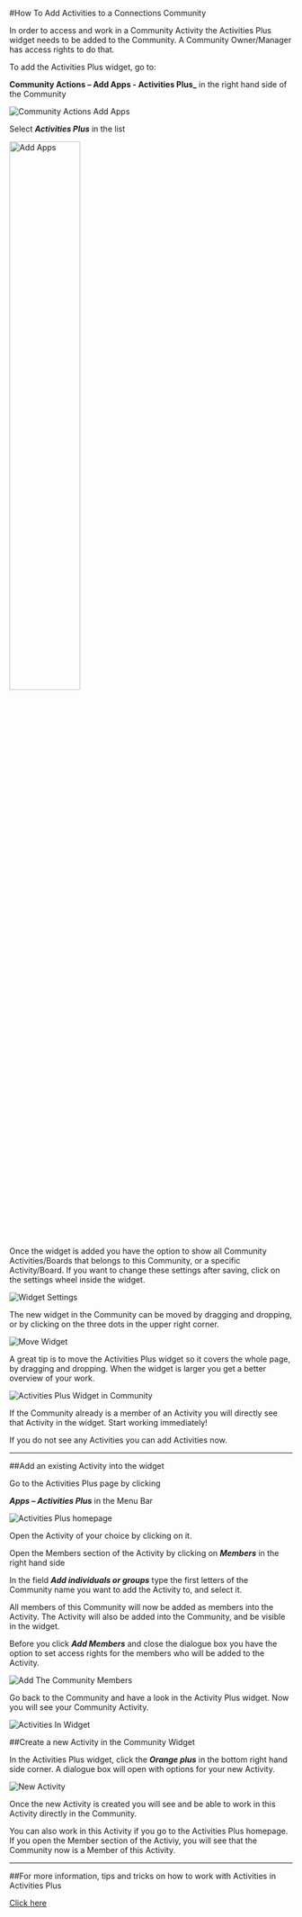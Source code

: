 #How To Add Activities to a Connections Community

In order to access and work in a Community Activity the Activities Plus widget needs to be added to the Community. A Community Owner/Manager has access rights to do that.

To add the Activities Plus widget, go to:

**Community Actions – Add Apps - Activities Plus_** in the right hand side of the Community

<img src="/assets/images/screen-shots/aplus/aplus-community-actions-add-apps.png" alt="Community Actions Add Apps" />

Select **_Activities Plus_** in the list

<img src="/assets/images/screen-shots/aplus/aplus-add-apps.png" alt="Add Apps" width="50%"/>

Once the widget is added you have the option to show all Community Activities/Boards that belongs to this Community, or a specific Activity/Board. If you want to change these settings after saving, click on the settings wheel inside the widget.

<img src="/assets/images/screen-shots/aplus/aplus-widget-settings.png" alt="Widget Settings" />

The new widget in the Community can be moved by dragging and dropping, or by clicking on the three dots in the upper right corner.

<img src="/assets/images/screen-shots/aplus/aplus-move-widget.png" alt="Move Widget" />

A great tip is to move the Activities Plus widget so it covers the whole page, by dragging and dropping. When the widget is larger you get a better overview of your work.

<img src="/assets/images/screen-shots/aplus/aplus-widget-in-community.png" alt="Activities Plus Widget in Community" />

If the Community already is a member of an Activity you will directly see that Activity in the widget. Start working immediately!

If you do not see any Activities you can add Activities now.

___

##Add an existing Activity into the widget

Go to the Activities Plus page by clicking

**_Apps – Activities Plus_** in the Menu Bar

<img src="/assets/images/screen-shots/aplus/aplus-homepage.png" alt="Activities Plus homepage" />

Open the Activity of your choice by clicking on it.

Open the Members section of the Activity by clicking on **_Members_** in the right hand side

In the field **_Add individuals or groups_** type the first letters of the Community name you want to add the Activity to, and select it.

All members of this Community will now be added as members into the Activity. The Activity will also be added into the Community, and be visible in the widget.

Before you click **_Add Members_** and close the dialogue box you have the option to set access rights for the members who will be added to the Activity.

<img src="/assets/images/screen-shots/aplus/aplus-add-members.png" alt="Add The Community Members" />

Go back to the Community and have a look in the Activity Plus widget. Now you will see your Community Activity.

<img src="/assets/images/screen-shots/aplus/aplus-activities-in-widget.png" alt="Activities In Widget" />

##Create a new Activity in the Community Widget

In the Activities Plus widget, click the **_Orange plus_** in the bottom right hand side corner. A dialogue box will open with options for your new Activity.

<img src="/assets/images/screen-shots/aplus/aplus-new-activity.png" alt="New Activity" />

Once the new Activity is created you will see and be able to work in this Activity directly in the Community.

You can also work in this Activity if you go to the Activities Plus homepage. If you open the Member section of the Activiy, you will see that the Community now is a Member of this Activity.

___

##For more information, tips and tricks on how to work with Activities in Activities Plus

[Click here](https://downloads.collab.cloud/aplus-tips-and-tricks)
